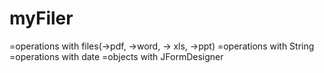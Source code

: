 # myFiler
=operations with files(->pdf, ->word, -> xls, ->ppt) 
=operations with String
=operations with date
=objects with JFormDesigner

